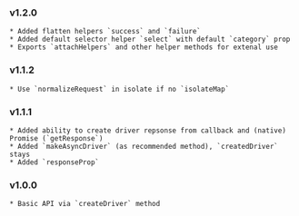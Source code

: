 ### v1.2.0     
    * Added flatten helpers `success` and `failure`
    * Added default selector helper `select` with default `category` prop
    * Exports `attachHelpers` and other helper methods for extenal use

### v1.1.2
    * Use `normalizeRequest` in isolate if no `isolateMap`     

### v1.1.1
    * Added ability to create driver repsonse from callback and (native) Promise (`getResponse`)     
    * Added `makeAsyncDriver` (as recommended method), `createdDriver` stays
    * Added `responseProp`

### v1.0.0
    * Basic API via `createDriver` method